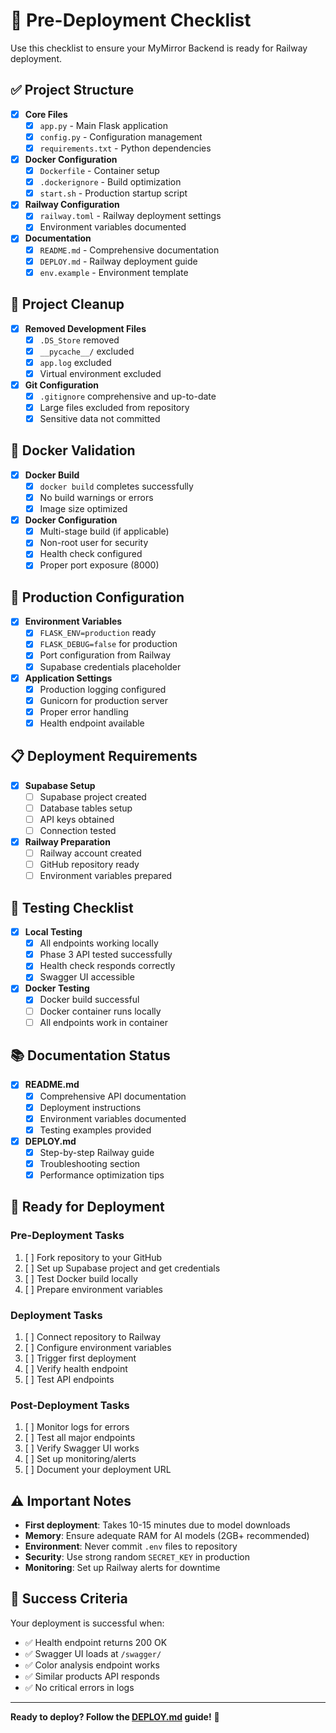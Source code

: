 # 🚀 Pre-Deployment Checklist

Use this checklist to ensure your MyMirror Backend is ready for Railway deployment.

## ✅ Project Structure

- [x] **Core Files**
  - [x] `app.py` - Main Flask application
  - [x] `config.py` - Configuration management
  - [x] `requirements.txt` - Python dependencies

- [x] **Docker Configuration**
  - [x] `Dockerfile` - Container setup
  - [x] `.dockerignore` - Build optimization
  - [x] `start.sh` - Production startup script

- [x] **Railway Configuration**
  - [x] `railway.toml` - Railway deployment settings
  - [x] Environment variables documented

- [x] **Documentation**
  - [x] `README.md` - Comprehensive documentation
  - [x] `DEPLOY.md` - Railway deployment guide
  - [x] `env.example` - Environment template

## 🧹 Project Cleanup

- [x] **Removed Development Files**
  - [x] `.DS_Store` removed
  - [x] `__pycache__/` excluded
  - [x] `app.log` excluded
  - [x] Virtual environment excluded

- [x] **Git Configuration**
  - [x] `.gitignore` comprehensive and up-to-date
  - [x] Large files excluded from repository
  - [x] Sensitive data not committed

## 🐳 Docker Validation

- [x] **Docker Build**
  - [x] `docker build` completes successfully
  - [x] No build warnings or errors
  - [x] Image size optimized

- [x] **Docker Configuration**
  - [x] Multi-stage build (if applicable)
  - [x] Non-root user for security
  - [x] Health check configured
  - [x] Proper port exposure (8000)

## 🔧 Production Configuration

- [x] **Environment Variables**
  - [x] `FLASK_ENV=production` ready
  - [x] `FLASK_DEBUG=false` for production
  - [x] Port configuration from Railway
  - [x] Supabase credentials placeholder

- [x] **Application Settings**
  - [x] Production logging configured
  - [x] Gunicorn for production server
  - [x] Proper error handling
  - [x] Health endpoint available

## 📋 Deployment Requirements

- [x] **Supabase Setup**
  - [ ] Supabase project created
  - [ ] Database tables setup
  - [ ] API keys obtained
  - [ ] Connection tested

- [x] **Railway Preparation**
  - [ ] Railway account created
  - [ ] GitHub repository ready
  - [ ] Environment variables prepared

## 🧪 Testing Checklist

- [x] **Local Testing**
  - [x] All endpoints working locally
  - [x] Phase 3 API tested successfully
  - [x] Health check responds correctly
  - [x] Swagger UI accessible

- [x] **Docker Testing**
  - [x] Docker build successful
  - [ ] Docker container runs locally
  - [ ] All endpoints work in container

## 📚 Documentation Status

- [x] **README.md**
  - [x] Comprehensive API documentation
  - [x] Deployment instructions
  - [x] Environment variables documented
  - [x] Testing examples provided

- [x] **DEPLOY.md**
  - [x] Step-by-step Railway guide
  - [x] Troubleshooting section
  - [x] Performance optimization tips

## 🚀 Ready for Deployment

### Pre-Deployment Tasks
1. [ ] Fork repository to your GitHub
2. [ ] Set up Supabase project and get credentials
3. [ ] Test Docker build locally
4. [ ] Prepare environment variables

### Deployment Tasks
1. [ ] Connect repository to Railway
2. [ ] Configure environment variables
3. [ ] Trigger first deployment
4. [ ] Verify health endpoint
5. [ ] Test API endpoints

### Post-Deployment Tasks
1. [ ] Monitor logs for errors
2. [ ] Test all major endpoints
3. [ ] Verify Swagger UI works
4. [ ] Set up monitoring/alerts
5. [ ] Document your deployment URL

## ⚠️ Important Notes

- **First deployment**: Takes 10-15 minutes due to model downloads
- **Memory**: Ensure adequate RAM for AI models (2GB+ recommended)
- **Environment**: Never commit `.env` files to repository
- **Security**: Use strong random `SECRET_KEY` in production
- **Monitoring**: Set up Railway alerts for downtime

## 🎯 Success Criteria

Your deployment is successful when:
- ✅ Health endpoint returns 200 OK
- ✅ Swagger UI loads at `/swagger/`
- ✅ Color analysis endpoint works
- ✅ Similar products API responds
- ✅ No critical errors in logs

---

**Ready to deploy? Follow the [DEPLOY.md](DEPLOY.md) guide!** 🚀 